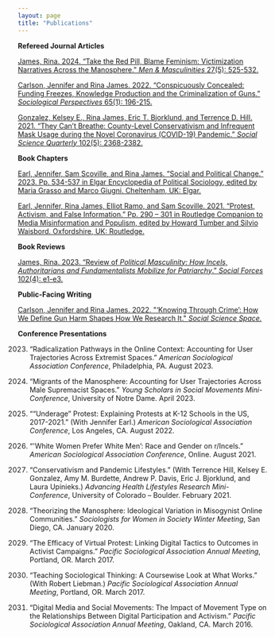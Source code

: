 ```yaml
---
layout: page
title: "Publications"
---
```


**Refereed Journal Articles**  

[James, Rina. 2024. “Take the Red Pill, Blame Feminism: Victimization Narratives Across the Manosphere.” *Men & Masculinities* 27(5): 525-532.](/documents/red_pill.pdf)  

[Carlson, Jennifer and Rina James. 2022. “Conspicuously Concealed: Funding Freezes, Knowledge Production and the Criminalization of Guns.” *Sociological Perspectives* 65(1): 196-215.](/documents/conspicuously_concealed.pdf)  

[Gonzalez, Kelsey E., Rina James, Eric T. Bjorklund, and Terrence D. Hill. 2021. “They Can’t Breathe: County-Level Conservativism and Infrequent Mask Usage during the Novel Coronavirus (COVID-19) Pandemic.” *Social Science Quarterly* 102(5): 2368-2382.](/documents/covid.pdf)  

**Book Chapters**  

[Earl, Jennifer, Sam Scoville, and Rina James. “Social and Political Change.” 2023. Pp. 534-537 in Elgar Encyclopedia of Political Sociology, edited by Maria Grasso and Marco Giugni. Cheltenham, UK: Elgar.](/documents/social_change.pdf)  

[Earl, Jennifer, Rina James, Elliot Ramo, and Sam Scoville. 2021. “Protest, Activism, and False Information.” Pp. 290 – 301 in Routledge Companion to Media Misinformation and Populism, edited by Howard Tumber and Silvio Waisbord. Oxfordshire, UK: Routledge.](/documents/false_information.pdf)  

**Book Reviews**    

[James, Rina. 2023. “Review of *Political Masculinity: How Incels, Authoritarians and Fundamentalists Mobilize for Patriarchy*.” *Social Forces* 102(4): e1-e3.](/documents/review.pdf)  

**Public-Facing Writing**

[Carlson, Jennifer and Rina James. 2022. "‘Knowing Through Crime’: How We Define Gun Harm Shapes How We Research It." *Social Science Space.*](https://www.socialsciencespace.com/2022/06/knowing-through-crime-how-we-define-gun-harm-shapes-how-we-research-it/)

**Conference Presentations** 

2023. “Radicalization Pathways in the Online Context: Accounting for User Trajectories Across Extremist Spaces.” _American Sociological Association Conference_, Philadelphia, PA. August 2023. 
 
2023. “Migrants of the Manosphere: Accounting for User Trajectories Across Male Supremacist Spaces.” _Young Scholars in Social Movements Mini-Conference_, University of Notre Dame. April 2023.  
 
2022. ““Underage” Protest: Explaining Protests at K-12 Schools in the US, 2017-2021.” (With Jennifer Earl.) _American Sociological Association Conference_, Los Angeles, CA. August 2022. 

2021. “'White Women Prefer White Men’: Race and Gender on r/Incels.” _American Sociological Association Conference_, Online. August 2021. 

2021. “Conservativism and Pandemic Lifestyles.” (With Terrence Hill, Kelsey E. Gonzalez, Amy M. Burdette, Andrew P. Davis, Eric J. Bjorklund, and Laura Upinieks.) _Advancing Health Lifestyles Research Mini-Conference_, University of Colorado – Boulder. February 2021.

2020. “Theorizing the Manosphere: Ideological Variation in Misogynist Online Communities.” _Sociologists for Women in Society Winter Meeting_, San Diego, CA. January 2020.

2017. “The Efficacy of Virtual Protest: Linking Digital Tactics to Outcomes in Activist Campaigns.” _Pacific Sociological Association Annual Meeting_, Portland, OR. March 2017.

2017. “Teaching Sociological Thinking: A Coursewise Look at What Works.” (With Robert Liebman.) _Pacific Sociological Association Annual Meeting_, Portland, OR. March 2017.

2016. “Digital Media and Social Movements: The Impact of Movement Type on the Relationships Between Digital Participation and Activism.” _Pacific Sociological Association Annual Meeting_, Oakland, CA. March 2016.

